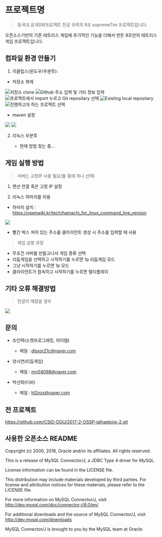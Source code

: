 # 프로젝트명
> 동국대 공개SW프로젝트 전공 과목의 8조 supremeTim 프로젝트입니다.

오픈소스기반의 기존 테트리스 게임에 추가적인 기능을 더해서 만든 8조만의 테트리스 게임 프로젝트입니다.

## 컴파일 환경 만들기
1. 이클립스(윈도우/우분투):

  * 저장소 복제
  
  ![저장소 clone](./_etc/import1.PNG)
  ![Github 주소 입력 및 기타 정보 입력](./_etc/import2.PNG)
  ![프로젝트에서 import 누르고 Git repositary 선택](./_etc/import3.PNG)
  ![Existing local repositary](./_etc/import4.PNG)
  ![진행하고자 하는 프로젝트 선택](./_etc/import5.PNG)

  * maven 설정
  
  ![](./_etc/maven1.png)
  ![](./_etc/maven2.PNG)
  
2. 리눅스 우분투 

   * 현재 방법 찾는 중...

## 게임 실행 방법
> 서버는 고정IP 사용 필요(둘 중에 하나 선택)

1. 랜선 연결 혹은 고정 IP 설정

2. 리눅스 하마치를 이용

 * 하마치 설치 : https://openwiki.kr/tech/hamachi_for_linux_command_line_version

  ![](./_etc/socket1.PNG)

 * 빨간 박스 쳐저 있는 주소를 클라이언트 생성 시 주소를 입력할 때 사용
  
  
> 게임 실행 과정

- 무조건 서버를 만들고나서 게임 종류 선택
- 리듬게임을 선택하고 시작하기를 누르면 1p 리듬게임 모드
- 그냥 시작하기를 누르면 1p 모드
- 클라이언트가 접속하고 시작하기를 누르면 멀티플레이 

## 기타 오류 해결방법
> 한글이 깨졌을 경우

  ![](./_etc/korean.PNG)

## 문의
* 조인택(소켓프로그래밍, 아이템)
  * 메일 : dlsxor21c@naver.com
  
* 양시연(리듬게임)
  * 메일 : mn04098@naver.com
  
* 박선희(디비)
  * 메일 : hl2ozs@naver.com

## 전 프로젝트
https://github.com/CSID-DGU/2017-2-OSSP-jalhaebojo-2.git

## 사용한 오픈소스 README

Copyright (c) 2000, 2018, Oracle and/or its affiliates. All rights reserved.

This is a release of MySQL Connector/J, a JDBC Type 4 driver for MySQL.

License information can be found in the LICENSE file.

This distribution may include materials developed by third parties.
For license and attribution notices for these materials, please refer to the
LICENSE file. 

For more information on MySQL Connector/J, visit 
  http://dev.mysql.com/doc/connector-j/8.0/en/

For additional downloads and the source of MySQL Connector/J, visit
  http://dev.mysql.com/downloads

MySQL Connector/J is brought to you by the MySQL team at Oracle.
